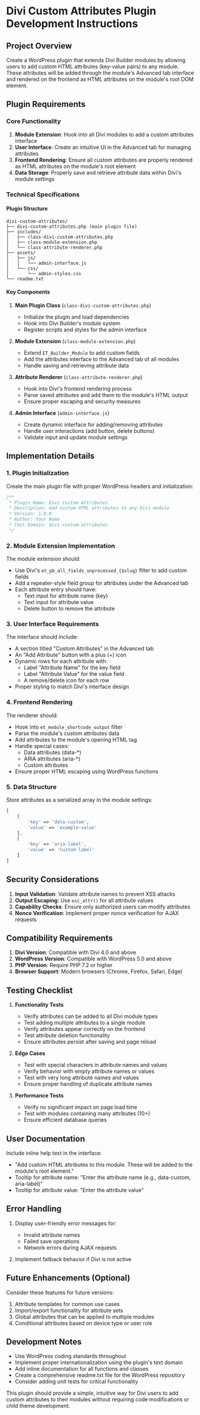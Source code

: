 # Divi Custom Attributes Plugin Development Instructions

## Project Overview

Create a WordPress plugin that extends Divi Builder modules by allowing users to add custom HTML attributes (key-value pairs) to any module. These attributes will be added through the module's Advanced tab interface and rendered on the frontend as HTML attributes on the module's root DOM element.

## Plugin Requirements

### Core Functionality

1. **Module Extension**: Hook into all Divi modules to add a custom attributes interface
2. **User Interface**: Create an intuitive UI in the Advanced tab for managing attributes
3. **Frontend Rendering**: Ensure all custom attributes are properly rendered as HTML attributes on the module's root element
4. **Data Storage**: Properly save and retrieve attribute data within Divi's module settings

### Technical Specifications

#### Plugin Structure
```
divi-custom-attributes/
├── divi-custom-attributes.php (main plugin file)
├── includes/
│   ├── class-divi-custom-attributes.php
│   ├── class-module-extension.php
│   └── class-attribute-renderer.php
├── assets/
│   ├── js/
│   │   └── admin-interface.js
│   └── css/
│       └── admin-styles.css
└── readme.txt
```

#### Key Components

1. **Main Plugin Class** (`class-divi-custom-attributes.php`)
   - Initialize the plugin and load dependencies
   - Hook into Divi Builder's module system
   - Register scripts and styles for the admin interface

2. **Module Extension** (`class-module-extension.php`)
   - Extend `ET_Builder_Module` to add custom fields
   - Add the attributes interface to the Advanced tab of all modules
   - Handle saving and retrieving attribute data

3. **Attribute Renderer** (`class-attribute-renderer.php`)
   - Hook into Divi's frontend rendering process
   - Parse saved attributes and add them to the module's HTML output
   - Ensure proper escaping and security measures

4. **Admin Interface** (`admin-interface.js`)
   - Create dynamic interface for adding/removing attributes
   - Handle user interactions (add button, delete buttons)
   - Validate input and update module settings

## Implementation Details

### 1. Plugin Initialization

Create the main plugin file with proper WordPress headers and initialization:

```php
/**
 * Plugin Name: Divi Custom Attributes
 * Description: Add custom HTML attributes to any Divi module
 * Version: 1.0.0
 * Author: Your Name
 * Text Domain: divi-custom-attributes
 */
```

### 2. Module Extension Implementation

The module extension should:
- Use Divi's `et_pb_all_fields_unprocessed_{$slug}` filter to add custom fields
- Add a repeater-style field group for attributes under the Advanced tab
- Each attribute entry should have:
  - Text input for attribute name (key)
  - Text input for attribute value
  - Delete button to remove the attribute

### 3. User Interface Requirements

The interface should include:
- A section titled "Custom Attributes" in the Advanced tab
- An "Add Attribute" button with a plus (+) icon
- Dynamic rows for each attribute with:
  - Label "Attribute Name" for the key field
  - Label "Attribute Value" for the value field
  - A remove/delete icon for each row
- Proper styling to match Divi's interface design

### 4. Frontend Rendering

The renderer should:
- Hook into `et_module_shortcode_output` filter
- Parse the module's custom attributes data
- Add attributes to the module's opening HTML tag
- Handle special cases:
  - Data attributes (data-*)
  - ARIA attributes (aria-*)
  - Custom attributes
- Ensure proper HTML escaping using WordPress functions

### 5. Data Structure

Store attributes as a serialized array in the module settings:
```php
[
    [
        'key' => 'data-custom',
        'value' => 'example-value'
    ],
    [
        'key' => 'aria-label',
        'value' => 'Custom label'
    ]
]
```

## Security Considerations

1. **Input Validation**: Validate attribute names to prevent XSS attacks
2. **Output Escaping**: Use `esc_attr()` for all attribute values
3. **Capability Checks**: Ensure only authorized users can modify attributes
4. **Nonce Verification**: Implement proper nonce verification for AJAX requests

## Compatibility Requirements

1. **Divi Version**: Compatible with Divi 4.0 and above
2. **WordPress Version**: Compatible with WordPress 5.0 and above
3. **PHP Version**: Require PHP 7.2 or higher
4. **Browser Support**: Modern browsers (Chrome, Firefox, Safari, Edge)

## Testing Checklist

1. **Functionality Tests**
   - Verify attributes can be added to all Divi module types
   - Test adding multiple attributes to a single module
   - Verify attributes appear correctly on the frontend
   - Test attribute deletion functionality
   - Ensure attributes persist after saving and page reload

2. **Edge Cases**
   - Test with special characters in attribute names and values
   - Verify behavior with empty attribute names or values
   - Test with very long attribute names and values
   - Ensure proper handling of duplicate attribute names

3. **Performance Tests**
   - Verify no significant impact on page load time
   - Test with modules containing many attributes (10+)
   - Ensure efficient database queries

## User Documentation

Include inline help text in the interface:
- "Add custom HTML attributes to this module. These will be added to the module's root element."
- Tooltip for attribute name: "Enter the attribute name (e.g., data-custom, aria-label)"
- Tooltip for attribute value: "Enter the attribute value"

## Error Handling

1. Display user-friendly error messages for:
   - Invalid attribute names
   - Failed save operations
   - Network errors during AJAX requests

2. Implement fallback behavior if Divi is not active

## Future Enhancements (Optional)

Consider these features for future versions:
1. Attribute templates for common use cases
2. Import/export functionality for attribute sets
3. Global attributes that can be applied to multiple modules
4. Conditional attributes based on device type or user role

## Development Notes

- Use WordPress coding standards throughout
- Implement proper internationalization using the plugin's text domain
- Add inline documentation for all functions and classes
- Create a comprehensive readme.txt file for the WordPress repository
- Consider adding unit tests for critical functionality

This plugin should provide a simple, intuitive way for Divi users to add custom attributes to their modules without requiring code modifications or child theme development.